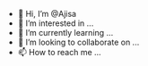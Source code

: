 - 👋 Hi, I’m @Ajisa
- 👀 I’m interested in ...
- 🌱 I’m currently learning ...
- 💞️ I’m looking to collaborate on ...
- 📫 How to reach me ...

<!---
bujanasinua/bujanasinua is a ✨ special ✨ repository because its `README.md` (this file) appears on your GitHub profile.
You can click the Preview link to take a look at your changes.
--->
